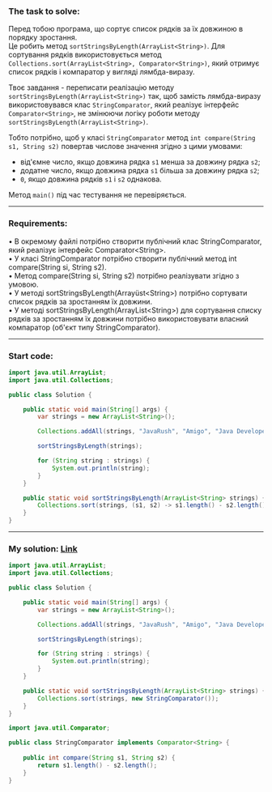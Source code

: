 ### **The task to solve:**  

Перед тобою програма, що сортує список рядків за їх довжиною в порядку зростання.  
Це робить метод `sortStringsByLength(ArrayList<String>)`. Для сортування рядків використовується метод `Collections.sort(ArrayList<String>, Comparator<String>)`, який отримує список рядків і компаратор у вигляді лямбда-виразу.

Твоє завдання - переписати реалізацію методу `sortStringsByLength(ArrayList<String>)` так, щоб замість лямбда-виразу використовувався клас `StringComparator`, який реалізує інтерфейс `Comparator<String>`, не змінюючи логіку роботи методу `sortStringsByLength(ArrayList<String>)`.

Тобто потрібно, щоб у класі `StringComparator` метод `int compare(String s1, String s2)` повертав числове значення згідно з цими умовами:
- від'ємне число, якщо довжина рядка `s1` менша за довжину рядка `s2`;
- додатне число, якщо довжина рядка `s1` більша за довжину рядка `s2`;
- `0`, якщо довжина рядків `s1` і `s2` однакова.

Метод `main()` під час тестування не перевіряється.

---

### **Requirements:**  

• В окремому файлі потрібно створити публічний клас StringComparator, який реалізує інтерфейс Comparator\<String>.  
• У класі StringComparator потрібно створити публічний метод int compare(String si, String s2).  
• Метод compare(String si, String s2) потрібно реалізувати згідно з умовою.  
• У методі sortStringsByLength(Arrayüst\<String>) потрібно сортувати список рядків за зростанням їх довжини.  
• У методі sortStringsByLength(ArrayList\<String>) для сортування списку рядків за зростанням їх довжини потрібно використовувати власний компаратор (об'єкт типу StringComparator).

---

### **Start code:**  

```java
import java.util.ArrayList;
import java.util.Collections;

public class Solution {

    public static void main(String[] args) {
        var strings = new ArrayList<String>();

        Collections.addAll(strings, "JavaRush", "Amigo", "Java Developer", "CodeGym");

        sortStringsByLength(strings);

        for (String string : strings) {
            System.out.println(string);
        }
    }

    public static void sortStringsByLength(ArrayList<String> strings) {
        Collections.sort(strings, (s1, s2) -> s1.length() - s2.length());
    }
}
```

---

### **My solution: [Link](./src/)**  

```java
import java.util.ArrayList;
import java.util.Collections;

public class Solution {

    public static void main(String[] args) {
        var strings = new ArrayList<String>();

        Collections.addAll(strings, "JavaRush", "Amigo", "Java Developer", "CodeGym");

        sortStringsByLength(strings);

        for (String string : strings) {
            System.out.println(string);
        }
    }

    public static void sortStringsByLength(ArrayList<String> strings) {
        Collections.sort(strings, new StringComparator());
    }
}
```

```java
import java.util.Comparator;

public class StringComparator implements Comparator<String> {
    
    public int compare(String s1, String s2) {
        return s1.length() - s2.length();
    }
}
```
